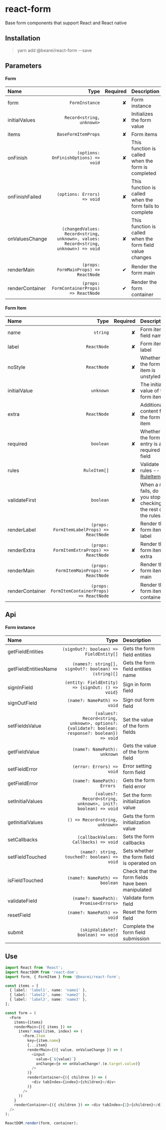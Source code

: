 # react-form

Base form components that support React and React native

## Installation

> yarn add @bearei/react-form --save

## Parameters

#### Form

| Name | Type | Required | Description |
| :-- | --: | --: | :-- |
| form | `FormInstance` | ✘ | Form instance |
| initialValues | `Record<string, unknown>` | ✘ | Initializes the form value |
| items | `BaseFormItemProps` | ✘ | Form items |
| onFinish | `(options: OnFinishOptions) => void` | ✘ | This function is called when the form is completed |
| onFinishFailed | `(options: Errors) => void` | ✘ | This function is called when the form fails to complete |
| onValuesChange | `(changedValues: Record<string, unknown>, values: Record<string, unknown>) => void` | ✘ | This function is called when the form field value changes |
| renderMain | `(props: FormMainProps) => ReactNode` | ✔ | Render the form main |
| renderContainer | `(props: FormContainerProps) => ReactNode` | ✔ | Render the form container |

#### Form Item

| Name | Type | Required | Description |
| :-- | --: | --: | :-- |
| name | `string` | ✘ | Form item field name |
| label | `ReactNode` | ✘ | Form item label |
| noStyle | `ReactNode` | ✘ | Whether the form item is unstyled |
| initialValue | `unknown` | ✘ | The initial value of the form item |
| extra | `ReactNode` | ✘ | Additional content for the form item |
| required | `boolean` | ✘ | Whether the form entry is a required field |
| rules | `RuleItem[]` | ✘ | Validate rules -- [RuleItem](https://github.com/yiminghe/async-validator) |
| validateFirst | `boolean` | ✘ | When a rule fails, do you stop checking the rest of the rules |
| renderLabel | `(props: FormItemLabelProps) => ReactNode` | ✘ | Render the form item label |
| renderExtra | `(props: FormItemExtraProps) => ReactNode` | ✘ | Render the form item extra |
| renderMain | `(props: FormItemMainProps) => ReactNode` | ✔ | Render the form item main |
| renderContainer | `(props: FormItemContainerProps) => ReactNode` | ✔ | Render the form item container |

## Api

#### Form instance

| Name | Type | Description |
| :-- | --: | :-- |
| getFieldEntities | `(signOut?: boolean) => FieldEntity[]` | Gets the form field entities |
| getFieldEntitiesName | `(names?: string[], signOut?: boolean) => (string)[]` | Gets the form field entities name |
| signInField | `(entity: FieldEntity) => {signOut: () => void}` | Sign in form field |
| signOutField | `(name?: NamePath) => void` | Sign out form field |
| setFieldsValue | `(values?: Record<string, unknown>, options?: {validate?: boolean; response?: boolean}) => void` | Set the value of the form fields |
| getFieldValue | `(name?: NamePath): unknown` | Gets the value of the form field |
| setFieldError | `(error: Errors) => void` | Error setting form field |
| getFieldError | `(name?: NamePath): Errors ` | Gets the form field error |
| setInitialValues | `(values?: Record<string, unknown>, init?: boolean) => void` | Set the form initialization value |
| getInitialValues | `() => Record<string, unknown>` | Gets the form initialization value |
| setCallbacks | `(callbackValues: Callbacks) => void` | Sets the form callbacks |
| setFieldTouched | `(name?: string, touched?: boolean) => void` | Sets whether the form field is operated on |
| isFieldTouched | `(name?: NamePath) => boolean` | Check that the form fields have been manipulated |
| validateField | `(name?: NamePath): Promise<Errors>` | Validate form field |
| resetField | `(name?: NamePath) => void` | Reset the form field |
| submit | `(skipValidate?: boolean) => void` | Complete the form field submission |

## Use

```typescript
import React from 'React';
import ReactDOM from 'react-dom';
import form, { FormItem } from '@bearei/react-form';

const items = [
  { label: 'label1', name: 'name1' },
  { label: 'label2', name: 'name2' },
  { label: 'label3', name: 'name3' },
];

const form = (
  <Form
    items={items}
    renderMain={({ items }) =>
      items?.map((item, index) => (
        <Form.Item
          key={item.name}
          {...item}
          renderMain={({ value, onValueChange }) => (
            <input
              value={`${value}`}
              onChange={e => onValueChange?.(e.target.value)}
            />
          )}
          renderContainer={({ children }) => (
            <div tabIndex={index}>{children}</div>
          )}
        />
      ))
    }
    renderContainer={({ children }) => <div tabIndex={1}>{children}</div>}
  />
);

ReactDOM.render(form, container);
```
